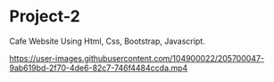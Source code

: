 # Project-2
Cafe Website Using Html, Css, Bootstrap, Javascript.



https://user-images.githubusercontent.com/104900022/205700047-9ab619bd-2f70-4de6-82c7-746f4484ccda.mp4

